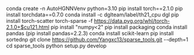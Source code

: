 conda create -n AutoHGNNVenv python=3.10
pip install torch==2.1.0
pip install torchdata==0.7.0
conda install -c dglteam/label/th21_cpu dgl
pip install torch-scatter torch-sparse -f https://data.pyg.org/whl/torch-2.1.0+$cu121.html
pip install "numpy<2"
pip install packaging
conda install pandas (pip install pandas=2.2.3)
conda install scikit-learn
pip install sortednp
git clone https://github.com/Yangxc13/sparse_tools.git --depth=1
cd sparse_tools
python setup.py develop
